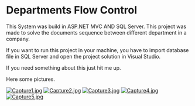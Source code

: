# Departments Flow Control
This System was build in ASP.NET MVC AND SQL Server.
This project was made to solve the documents sequence between different department in a company.

If you want to run this project in your machine, you have to import database file in SQL Server and open the project solution in Visual Studio.

If you need something about this just hit me up.

Here some pictures.

[![Capture1.jpg](https://i.postimg.cc/JhD8jwFV/Capture1.jpg)](https://postimg.cc/Ty6BXsGC)
[![Capture2.jpg](https://i.postimg.cc/RVs2dsKM/Capture2.jpg)](https://postimg.cc/bsn6NRmM)
[![Capture3.jpg](https://i.postimg.cc/zvf0RNdT/Capture3.jpg)](https://postimg.cc/sQtptkC2)
[![Capture4.jpg](https://i.postimg.cc/sDk435RY/Capture4.jpg)](https://postimg.cc/fJv9Ktyy)
[![Capture5.jpg](https://i.postimg.cc/ZKd6s0yC/Capture5.jpg)](https://postimg.cc/rKqdKVjk)
